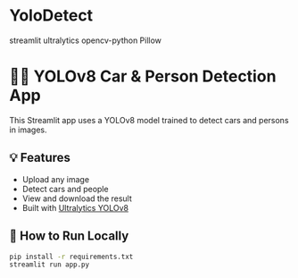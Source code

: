 ﻿# YoloDetect
streamlit
ultralytics
opencv-python
Pillow
# 🚗👤 YOLOv8 Car & Person Detection App

This Streamlit app uses a YOLOv8 model trained to detect cars and persons in images.

## 💡 Features

- Upload any image
- Detect cars and people
- View and download the result
- Built with [Ultralytics YOLOv8](https://docs.ultralytics.com)

## 🚀 How to Run Locally

```bash
pip install -r requirements.txt
streamlit run app.py
